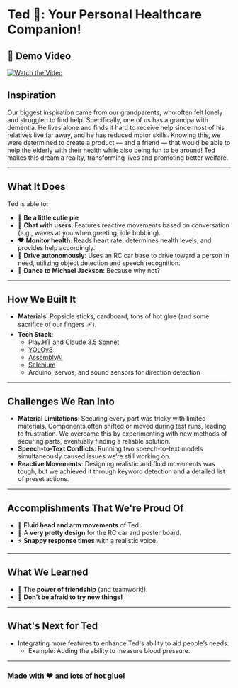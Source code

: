 # Ted 🧸: Your Personal Healthcare Companion!

## 🎥 Demo Video
[![Watch the Video](https://img.youtube.com/vi/I5dP9mbnx4M/maxresdefault.jpg)](https://www.youtube.com/watch?v=I5dP9mbnx4M&t=5484s)

## Inspiration

Our biggest inspiration came from our grandparents, who often felt lonely and struggled to find help. Specifically, one of us has a grandpa with dementia. He lives alone and finds it hard to receive help since most of his relatives live far away, and he has reduced motor skills. Knowing this, we were determined to create a product — and a friend — that would be able to help the elderly with their health while also being fun to be around! Ted makes this dream a reality, transforming lives and promoting better welfare.

---

## What It Does

Ted is able to:
- 🐻 **Be a little cutie pie**  
- 🎤 **Chat with users**: Features reactive movements based on conversation (e.g., waves at you when greeting, idle bobbing).  
- ❤️ **Monitor health**: Reads heart rate, determines health levels, and provides help accordingly.  
- 🚗 **Drive autonomously**: Uses an RC car base to drive toward a person in need, utilizing object detection and speech recognition.  
- 🕺 **Dance to Michael Jackson**: Because why not?  

---

## How We Built It

- **Materials**: Popsicle sticks, cardboard, tons of hot glue (and some sacrifice of our fingers 🩹).  
- **Tech Stack**:  
  - [Play.HT](https://play.ht) and [Claude 3.5 Sonnet](https://www.anthropic.com/)
  - [YOLOv8](https://github.com/ultralytics/yolov8)
  - [AssemblyAI](https://www.assemblyai.com/)
  - [Selenium](https://www.selenium.dev/)
  - Arduino, servos, and sound sensors for direction detection  

---

## Challenges We Ran Into

- **Material Limitations**: Securing every part was tricky with limited materials. Components often shifted or moved during test runs, leading to frustration. We overcame this by experimenting with new methods of securing parts, eventually finding a reliable solution.  
- **Speech-to-Text Conflicts**: Running two speech-to-text models simultaneously caused issues we’re still working on.  
- **Reactive Movements**: Designing realistic and fluid movements was tough, but we achieved it through keyword detection and a detailed list of preset actions.

---

## Accomplishments That We're Proud Of

- 🎉 **Fluid head and arm movements** of Ted.  
- 🎨 A **very pretty design** for the RC car and poster board.  
- ⚡ **Snappy response times** with a realistic voice.  

---

## What We Learned

- 💪 The **power of friendship** (and teamwork!).  
- 🌟 **Don’t be afraid to try new things!**

---

## What's Next for Ted

- Integrating more features to enhance Ted's ability to aid people’s needs:  
  - Example: Adding the ability to measure blood pressure.  

---

### Made with ❤️ and lots of hot glue!
